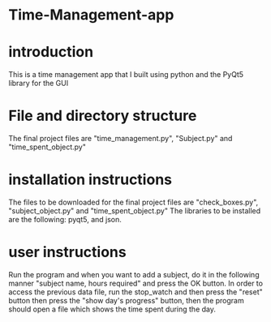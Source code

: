 # Time-Management-app
# introduction
This is a time management app that I built using python and the PyQt5 library for the GUI

# File and directory structure
The final project files are "time_management.py", "Subject.py" and "time_spent_object.py"

# installation instructions
The files to be downloaded for the final project files are "check_boxes.py", "subject_object.py" and "time_spent_object.py"
The libraries to be installed are the following: pyqt5, and json.

# user instructions
Run the program and when you want to add a subject, do it in the following manner "subject name, hours required" and press the OK button.
In order to access the previous data file, run the stop_watch and then press the "reset" button then press the "show day's progress" button, then the program should open a file which shows the time spent during the day.
